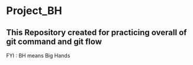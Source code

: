 # Project_BH

## This Repository created for practicing overall of git command and git flow 

FYI : BH means Big Hands 
